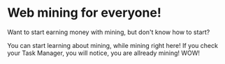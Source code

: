 # Web mining for everyone!
Want to start earning money with mining, but don't know how to start?

You can start learning about mining, while mining right here! If you check your Task Manager, you will notice, you are allready mining! WOW!
